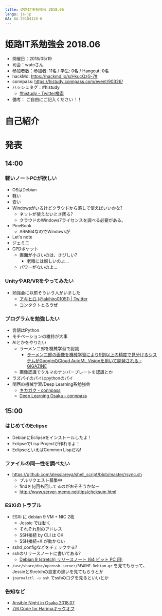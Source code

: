 ```yaml
---
title: 姫路IT系勉強会 2018.06
langs: ja-jp
GA: UA-39104128-6
---
```


# 姫路IT系勉強会 2018.06

* 開催日：2018/05/19
* 司会：wateさん
* 参加者数：参加者:  11名 / 学生:  0名 / Hangout:  0名
* hackMd: https://hackmd.io/s/HkucQzG-7#
* connpass: https://histudy.connpass.com/event/90326/
* ハッシュタグ：#histudy
    * [#histudy - Twitter検索](https://twitter.com/search?q=%23histudy&src=typd)
* 備考： ご自由にご記入ください！！

# 自己紹介

# 発表

## 14:00

### 軽いノートPCが欲しい
* OSはDebian
* 軽い
* 安い
* Windowsがいるけどクラウドから落して使えばいいかな?
    * ネットが使えないとき困る?
    * クラウドのWindows7ライセンスを調べる必要がある。
* PineBook
    * ARM64なのでWindowsが
* Let's note
* ジェミニ
* GPDポケット
    * 画面が小さいのは、きびしい?
        * 老眼には厳しいのよ…
    * パワーがないのよ…

### UnityやAR/VRをやってみたい
* 勉強会に以前そういう人がいました
    * [アキヒロ (@akihiro01051) | Twitter](https://twitter.com/akihiro01051)
    * コンタクトとろうぜ

### プログラムを勉強したい
* 言語はPython
* モチベーションの維持が大事
* AIとかをやりたい
    * ラーメン二郎を機械学習で認識
        * [ラーメン二郎の画像を機械学習により9割以上の精度で見分けるシステムがGoogleのCloud AutoML Visionを用いて開発される - GIGAZINE](https://gigazine.net/news/20180403-google-noodle-machine-learning/)
    * 画像認識でクルマのナンバープレートを認識とか
* ラズパイのパイはpythonのパイ
* 関西の機械学習/Deep Learning系勉強会
    * [キカガク - connpass](https://kikagaku.connpass.com/)
    * [Deep Learning Osaka - connpass](https://deep-learning-osaka.connpass.com/)

## 15:00

### はじめてのEclipse
* DebianにEclipseをインストールしたよ！
* EclipseでLisp Projectが作れるよ！
* EclipseといえばCommon Lispだね!

### ファイルの同一性を調べたい
* https://github.com/alessiareya/shell_script/blob/master/rsync.sh
    * プルリクエスト募集中
    * findを何回も回してるのがおそそうかなー
    * http://www.server-memo.net/tips/chcksum.html

### ESXiのトラブル
* ESXi に debian 9 VM + NIC 2枚
    * Jessie では動く
    * それぞれ別のアドレス
    * SSH接続 by CLI は OK
    * SSH接続+X が動かない
* sshd_configなどをチェックする?
* sshのリリースノートに書いてある?
    * [Debian 9 (stretch) リリースノート (64 ビット PC 用) ](https://www.debian.org/releases/stable/amd64/release-notes/index.ja.html)
* `/usr/share/doc/openssh-server/README.Debian.gz` を見てもらって、JessieとStretchの設定の違いを見てもらうとか
* `journalctl -u ssh` でsshのログを見るといいとか

### 告知など
* [Ansible Night in Osaka 2018.07](https://ansible-users.connpass.com/event/90117/)
* [7/6 Code for Harimaキックオフ](https://www.facebook.com/events/176140169727439/)
